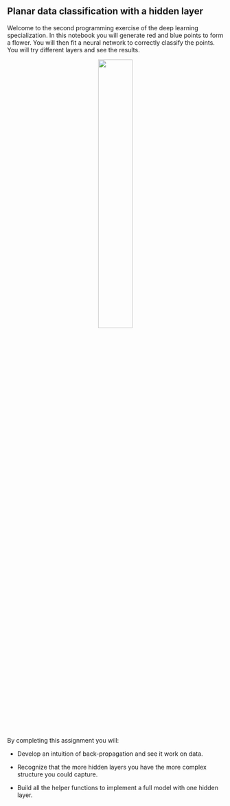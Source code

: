 ## Planar data classification with a hidden layer
Welcome to the second programming exercise of the deep learning specialization. In this notebook you will generate red and blue points to form a flower. You will then fit a neural network to correctly classify the points. You will try different layers and see the results.

<p align = "center"><img width="40%" src="https://d3c33hcgiwev3.cloudfront.net/imageAssetProxy.v1/ZWaFhXvJEee4vAqXrrsRwg_d82c6d2cd5729c93fb76e37260abcbd2_Screen-Shot-2017-08-07-at-4.36.57-PM.png?expiry=1596499200000&hmac=LaRkgL3eJ536TcBJSFT0v_eSREvfdFfQJ8XM0Z3rq94"/></p>

By completing this assignment you will:

- Develop an intuition of back-propagation and see it work on data.

- Recognize that the more hidden layers you have the more complex structure you could capture.

- Build all the helper functions to implement a full model with one hidden layer.
